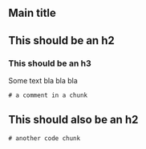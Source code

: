 
## Main title

## This should be an h2

### This should be an h3

Some text bla bla bla

```
# a comment in a chunk
```

## This should also be an h2

```
# another code chunk
```

